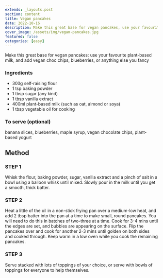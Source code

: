 ```yaml
---
extends: _layouts.post
section: content
title: Vegan pancakes
date: 2022-10-16
description: Make this great base for vegan pancakes, use your favourite plant-based milk, and add vegan choc chips, blueberries, or anything else you fancy
cover_image: /assets/img/vegan-pancakes.jpg
featured: false
categories: [easy]
---
```


Make this great base for vegan pancakes: use your favourite plant-based milk, and add vegan choc chips, blueberries, or anything else you fancy

### Ingredients
- 300g self-raising flour
- 1 tsp baking powder
- 1 tbsp sugar (any kind)
- 1 tbsp vanilla extract
- 400ml plant-based milk (such as oat, almond or soya)
- 1 tbsp vegetable oil for cooking

### To serve (optional)
banana slices, blueberries, maple syrup, vegan chocolate chips, plant-based yogurt

## Method

### STEP 1
Whisk the flour, baking powder, sugar, vanilla extract and a pinch of salt in a bowl using a balloon whisk until mixed. Slowly pour in the milk until you get a smooth, thick batter.

### STEP 2
Heat a little of the oil in a non-stick frying pan over a medium-low heat, and add 2 tbsp batter into the pan at a time to make small, round pancakes. You will need to do this in batches of two-three at a time. Cook for 3-4 mins until the edges are set, and bubbles are appearing on the surface. Flip the pancakes over and cook for another 2-3 mins until golden on both sides and cooked through. Keep warm in a low oven while you cook the remaining pancakes.

### STEP 3
Serve stacked with lots of toppings of your choice, or serve with bowls of toppings for everyone to help themselves.
